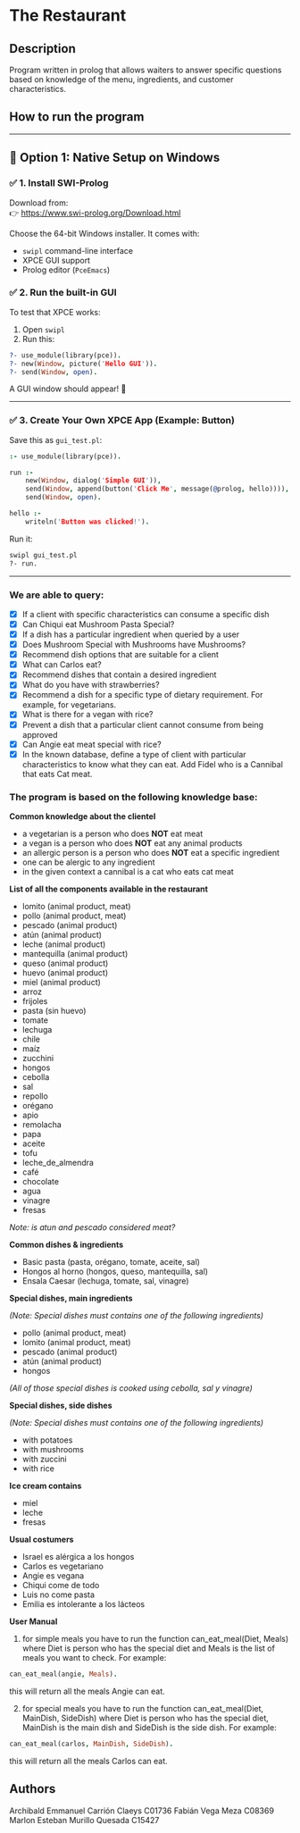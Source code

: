 # The Restaurant

## Description

Program written in prolog that allows waiters to answer specific questions based on knowledge of the menu, ingredients, and customer characteristics.

## How to run the program

---

## 🧰 Option 1: Native Setup on Windows

### ✅ 1. Install SWI-Prolog

Download from:  
👉 https://www.swi-prolog.org/Download.html

Choose the 64-bit Windows installer. It comes with:
- `swipl` command-line interface
- XPCE GUI support
- Prolog editor (`PceEmacs`)

### ✅ 2. Run the built-in GUI

To test that XPCE works:
1. Open `swipl`
2. Run this:

```prolog
?- use_module(library(pce)).
?- new(Window, picture('Hello GUI')).
?- send(Window, open).
```

A GUI window should appear! 🎉

---

### ✅ 3. Create Your Own XPCE App (Example: Button)

Save this as `gui_test.pl`:

```prolog
:- use_module(library(pce)).

run :-
    new(Window, dialog('Simple GUI')),
    send(Window, append(button('Click Me', message(@prolog, hello)))),
    send(Window, open).

hello :-
    writeln('Button was clicked!').
```

Run it:

```sh
swipl gui_test.pl
?- run.
```

---

### We are able to query:

- [x] If a client with specific characteristics can consume a specific dish
- [x] Can Chiqui eat Mushroom Pasta Special?
- [x] If a dish has a particular ingredient when queried by a user
- [x] Does Mushroom Special with Mushrooms have Mushrooms?
- [x] Recommend dish options that are suitable for a client
- [x] What can Carlos eat?
- [x] Recommend dishes that contain a desired ingredient
- [x] What do you have with strawberries?
- [x] Recommend a dish for a specific type of dietary requirement. For example, for vegetarians.
- [x] What is there for a vegan with rice?
- [x] Prevent a dish that a particular client cannot consume from being approved
- [x] Can Angie eat meat special with rice?
- [x] In the known database, define a type of client with particular characteristics to know what they can eat. Add Fidel who is a Cannibal that eats Cat meat.

### The program is based on the following knowledge base:

**Common knowledge about the clientel**

- a vegetarian is a person who does **NOT** eat meat
- a vegan is a person who does **NOT** eat any animal products
- an allergic person is a person who does **NOT** eat a specific ingredient
- one can be alergic to any ingredient
- in the given context a cannibal is a cat who eats cat meat

**List of all the components available in the restaurant**

- lomito (animal product, meat)
- pollo (animal product, meat)
- pescado (animal product)
- atún (animal product)
- leche (animal product)
- mantequilla (animal product)
- queso (animal product)
- huevo (animal product)
- miel (animal product)
- arroz
- frijoles
- pasta (sin huevo)
- tomate
- lechuga
- chile
- maíz
- zucchini
- hongos
- cebolla
- sal
- repollo
- orégano
- apio
- remolacha
- papa
- aceite
- tofu
- leche_de_almendra
- café
- chocolate
- agua
- vinagre
- fresas

_Note: is atun and pescado considered meat?_

**Common dishes & ingredients**

- Basic pasta (pasta, orégano, tomate, aceite, sal)
- Hongos al horno (hongos, queso, mantequilla, sal)
- Ensala Caesar (lechuga, tomate, sal, vinagre)

**Special dishes, main ingredients**

_(Note: Special dishes must contains one of the following ingredients)_

- pollo (animal product, meat)
- lomito (animal product, meat)
- pescado (animal product)
- atún (animal product)
- hongos

_(All of those special dishes is cooked using cebolla, sal y vinagre)_

**Special dishes, side dishes**

_(Note: Special dishes must contains one of the following ingredients)_

- with potatoes
- with mushrooms
- with zuccini
- with rice

**Ice cream contains**

- miel
- leche
- fresas

**Usual costumers**

- Israel es alérgica a los hongos
- Carlos es vegetariano
- Angie es vegana
- Chiqui come de todo
- Luis no come pasta
- Emilia es intolerante a los lácteos

**User Manual**

1. for simple meals you have to run the function can_eat_meal(Diet, Meals) where Diet is person who has the special diet and Meals is the list of meals you want to check.
   For example:

```prolog
can_eat_meal(angie, Meals).
```

this will return all the meals Angie can eat.

2. for special meals you have to run the function can_eat_meal(Diet, MainDish, SideDish) where Diet is person who has the special diet, MainDish is the main dish and SideDish is the side dish. For example:

```prolog
can_eat_meal(carlos, MainDish, SideDish).
```

this will return all the meals Carlos can eat.

## Authors

Archibald Emmanuel Carrión Claeys C01736
Fabián Vega Meza C08369
Marlon Esteban Murillo Quesada C15427
